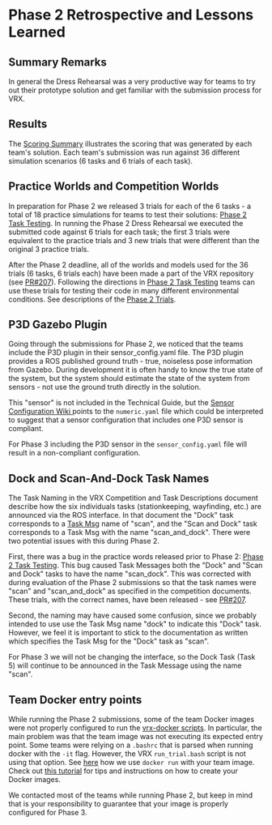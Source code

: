 # Phase 2 Retrospective and Lessons Learned #

## Summary Remarks ##

In general the Dress Rehearsal was a very productive way for teams to try out their prototype solution and get familiar with the submission process for VRX.

## Results ##

The [Scoring Summary](https://bitbucket.org/osrf/vrx/wiki/VRX%202019%20Results) illustrates the scoring that was generated by each team's solution.  Each team's submission was run against 36 different simulation scenarios (6 tasks and 6 trials of each task).  


## Practice Worlds and Competition Worlds ##

In preparation for Phase 2 we released 3 trials for each of the 6 tasks - a total of 18 practice simulations for teams to test their solutions: [Phase 2 Task Testing](https://bitbucket.org/osrf/vrx/wiki/Phase2_Task_Testing_2019).  In running the Phase 2 Dress Rehearsal we executed the submitted code against 6 trials for each task; the first 3 trials were equivalent to the practice trials and 3 new trials that were different than the original 3 practice trials.

After the Phase 2 deadline, all of the worlds and models used for the 36 trials (6 tasks, 6 trials each) have been made a part of the VRX repository (see [PR#207](https://bitbucket.org/osrf/vrx/pull-requests/207/adding-worlds-and-models-used-in-phase2/diff)).  Following the directions in [Phase 2 Task Testing](https://bitbucket.org/osrf/vrx/wiki/Phase2_Task_Testing_2019) teams can use these trials for testing their code in many different environmental conditions.  See descriptions of the [Phase 2 Trials](https://bitbucket.org/osrf/vrx/wiki/events/19/phase2_trials).

## P3D Gazebo Plugin ##

Going through the submissions for Phase 2, we noticed that the teams include the P3D plugin in their sensor_config.yaml file. The P3D plugin provides a ROS published ground truth - true, noiseless pose information from Gazebo.  During development it is often handy to know the true state of the system, but the system should estimate the state of the system from sensors - not use the ground truth directly in the solution.  

This "sensor" is not included in the Technical Guide, but the [Sensor Configuration Wiki ](https://bitbucket.org/osrf/vrx/wiki/tutorials/Creating%20a%20custom%20WAM-V%20Thruster%20and%20Sensor%20Configuration%20For%20Competition) points to the `numeric.yaml` file which could be interpreted to suggest that a sensor configuration that includes one P3D sensor is compliant.

For Phase 3 including the P3D sensor in the `sensor_config.yaml` file will result in a non-compliant configuration.

## Dock and Scan-And-Dock Task Names ##

The Task Naming in the VRX Competition and Task Descriptions document describe how the six individuals tasks (stationkeeping, wayfinding, etc.) are announced via the ROS interface.  In that document the "Dock" task corresponds to a [Task Msg](https://bitbucket.org/osrf/vrx/src/default/vrx_gazebo/msg/Task.msg) name of "scan", and the "Scan and Dock" task corresponds to a Task Msg with the name "scan_and_dock".  There were two potential issues with this during Phase 2.

First, there was a bug in the practice words released prior to Phase 2: [Phase 2 Task Testing](https://bitbucket.org/osrf/vrx/wiki/Phase2_Task_Testing_2019).  This bug caused Task Messages both the "Dock" and "Scan and Dock" tasks to have the name "scan_dock".  This was corrected with during evaluation of the Phase 2 submissions so that the task names were "scan" and "scan_and_dock" as specified in the competition documents.  These trials, with the correct names, have been released - see [PR#207](https://bitbucket.org/osrf/vrx/pull-requests/207/adding-worlds-and-models-used-in-phase2/diff).


Second, the naming may have caused some confusion, since we probably intended to use use the Task Msg name "dock" to indicate this "Dock" task.  However, we feel it is important to stick to the documentation as written which specifies the Task Msg for the "Dock" task as "scan".  

For Phase 3 we will not be changing the interface, so the Dock Task (Task 5) will continue to be announced in the Task Message using the name "scan".

## Team Docker entry points ##

While running the Phase 2 submissions, some of the team Docker images were not properly configured to run the [vrx-docker scripts](https://bitbucket.org/osrf/vrx-docker/src/default/). In particular, the main problem was that the team image was not executing its expected entry point. Some teams were relying on a  `.bashrc` that is parsed when running docker with the `-it` flag. However, the VRX `run_trial.bash` script is not using that option. See [here](https://bitbucket.org/osrf/vrx-docker/src/45323a4bbf7fe63d6a087fac44d710672f5ea771/run_trial.bash#lines-160) how we use `docker run` with your team image. Check out [this tutorial](https://bitbucket.org/osrf/vrx/wiki/tutorials/Creating%20a%20Dockerhub%20image%20for%20submission) for tips and instructions on how to create your Docker images.

We contacted most of the teams while running Phase 2, but keep in mind that is your responsibility to guarantee that your image is properly configured for Phase 3.